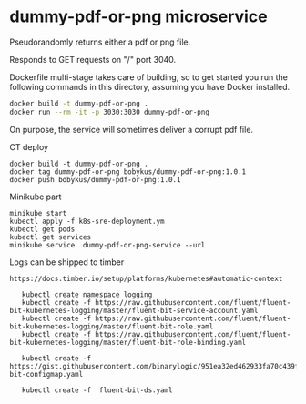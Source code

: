 # dummy-pdf-or-png microservice
Pseudorandomly returns either a pdf or png file.

Responds to GET requests on "/" port 3040.

Dockerfile multi-stage takes care of building, so to get started you run the following commands in this directory, assuming you have Docker installed.

```sh
docker build -t dummy-pdf-or-png .
docker run --rm -it -p 3030:3030 dummy-pdf-or-png
```

On purpose, the service will sometimes deliver a corrupt pdf file.

CT deploy 
```
docker build -t dummy-pdf-or-png .
docker tag dummy-pdf-or-png bobykus/dummy-pdf-or-png:1.0.1
docker push bobykus/dummy-pdf-or-png:1.0.1
```

Minikube part

```
minikube start
kubectl apply -f k8s-sre-deployment.ym
kubectl get pods
kubectl get services
minikube service  dummy-pdf-or-png-service --url
```

Logs can be shipped to  timber
```
https://docs.timber.io/setup/platforms/kubernetes#automatic-context

   kubectl create namespace logging
   kubectl create -f https://raw.githubusercontent.com/fluent/fluent-bit-kubernetes-logging/master/fluent-bit-service-account.yaml
   kubectl create -f https://raw.githubusercontent.com/fluent/fluent-bit-kubernetes-logging/master/fluent-bit-role.yaml
   kubectl create -f https://raw.githubusercontent.com/fluent/fluent-bit-kubernetes-logging/master/fluent-bit-role-binding.yaml

   kubectl create -f https://gist.githubusercontent.com/binarylogic/951ea32ed462933fa70c439f9cab06f3/raw/fe6b761770f1ccd9b44c96421d4892b8e96927d6/fluent-bit-configmap.yaml

   kubectl create -f  fluent-bit-ds.yaml
```
